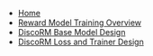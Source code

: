 * [Home](README.md)
* [Reward Model Training Overview](reward_model_training_overview.md)
* [DiscoRM Base Model Design](discorm_base_model_design.md)
* [DiscoRM Loss and Trainer Design](DiscoRM_Loss_and_Trainer_Design.md) 